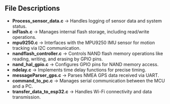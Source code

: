 ## File Descriptions

- **Process_sensor_data.c** → Handles logging of sensor data and system status.
- **inFlash.c** → Manages internal flash storage, including read/write operations.
- **mpu9250.c** → Interfaces with the MPU9250 IMU sensor for motion tracking via I2C communication.
- **nandflash_controller.c** → Controls NAND flash memory operations like reading, writing, and erasing by GPIO pins.
- **nand_hal_gpio.c** → Configures GPIO pins for NAND memory access.
- **ndelay.c** → Implements time delay functions for precise timing.
- **messageParser_gps.c** → Parses NMEA GPS data received via UART.
- **command_to_pc.c** → Manages serial communication between the MCU and a PC.
- **transfer_data_to_esp32.c** → Handles Wi-Fi connectivity and data transmission.
